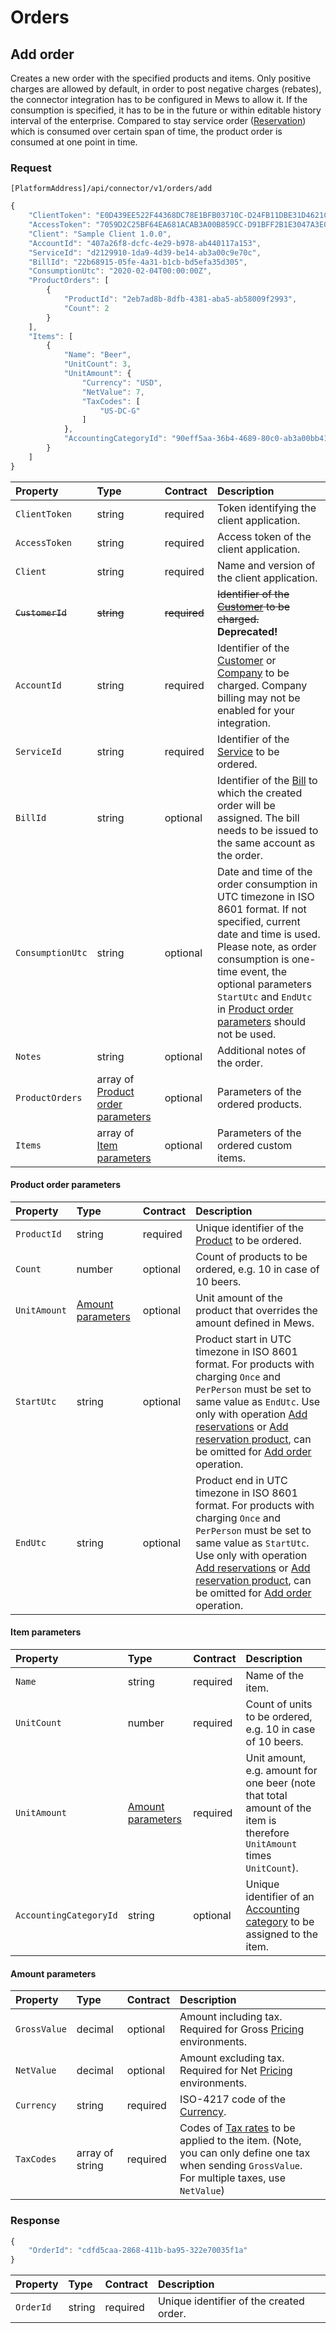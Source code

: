 # Orders

## Add order

Creates a new order with the specified products and items. Only positive charges are allowed by default, in order to post negative charges \(rebates\), the connector integration has to be configured in Mews to allow it. If the consumption is specified, it has to be in the future or within editable history interval of the enterprise. Compared to stay service order ([Reservation](reservations.md#reservation-2023-06-06)) which is consumed over certain span of time, the product order is consumed at one point in time.

### Request

`[PlatformAddress]/api/connector/v1/orders/add`

```javascript
{
    "ClientToken": "E0D439EE522F44368DC78E1BFB03710C-D24FB11DBE31D4621C4817E028D9E1D",
    "AccessToken": "7059D2C25BF64EA681ACAB3A00B859CC-D91BFF2B1E3047A3E0DEC1D57BE1382",
    "Client": "Sample Client 1.0.0",
    "AccountId": "407a26f8-dcfc-4e29-b978-ab440117a153",
    "ServiceId": "d2129910-1da9-4d39-be14-ab3a00c9e70c",
    "BillId": "22b68915-05fe-4a31-b1cb-bd5efa35d305",
    "ConsumptionUtc": "2020-02-04T00:00:00Z",
    "ProductOrders": [
        {
            "ProductId": "2eb7ad8b-8dfb-4381-aba5-ab58009f2993",
            "Count": 2
        }
    ],
    "Items": [
        {
            "Name": "Beer",
            "UnitCount": 3,
            "UnitAmount": {
                "Currency": "USD",
                "NetValue": 7,
                "TaxCodes": [
                    "US-DC-G"
                ]
            },
            "AccountingCategoryId": "90eff5aa-36b4-4689-80c0-ab3a00bb412e"
        }
    ]
}
```

| Property | Type | Contract | Description |
| :-- | :-- | :-- | :-- |
| `ClientToken` | string | required | Token identifying the client application. |
| `AccessToken` | string | required | Access token of the client application. |
| `Client` | string | required | Name and version of the client application. |
| ~~`CustomerId`~~ | ~~string~~ | ~~required~~ | ~~Identifier of the [Customer](customers.md#customer) to be charged.~~  **Deprecated!** |
| `AccountId` | string | required | Identifier of the [Customer](customers.md#customer) or [Company](companies.md#company) to be charged. Company billing may not be enabled for your integration. |
| `ServiceId` | string | required | Identifier of the [Service](services.md#service) to be ordered. |
| `BillId` | string | optional | Identifier of the [Bill](bills.md#bill) to which the created order will be assigned. The bill needs to be issued to the same account as the order. |
| `ConsumptionUtc` | string | optional | Date and time of the order consumption in UTC timezone in ISO 8601 format. If not specified, current date and time is used. Please note, as order consumption is one-time event, the optional parameters `StartUtc` and `EndUtc` in [Product order parameters](#product-order-parameters) should not be used. |
| `Notes` | string | optional | Additional notes of the order. |
| `ProductOrders` | array of [Product order parameters](#product-order-parameters) | optional | Parameters of the ordered products. |
| `Items` | array of [Item parameters](#item-parameters) | optional | Parameters of the ordered custom items. |

#### Product order parameters

| Property | Type | Contract | Description |
| :-- | :-- | :-- | :-- |
| `ProductId` | string | required | Unique identifier of the [Product](products.md#product) to be ordered. |
| `Count` | number | optional | Count of products to be ordered, e.g. 10 in case of 10 beers. |
| `UnitAmount` | [Amount parameters](#amount-parameters) | optional | Unit amount of the product that overrides the amount defined in Mews. |
| `StartUtc` | string | optional | Product start in UTC timezone in ISO 8601 format. For products with charging `Once` and `PerPerson` must be set to same value as `EndUtc`. Use only with operation [Add reservations](reservations.md#add-reservations) or [Add reservation product](reservations.md#add-reservation-product), can be omitted for [Add order](#add-order) operation. |
| `EndUtc` | string | optional | Product end in UTC timezone in ISO 8601 format. For products with charging `Once` and `PerPerson` must be set to same value as `StartUtc`. Use only with operation [Add reservations](reservations.md#add-reservations) or [Add reservation product](reservations.md#add-reservation-product), can be omitted for [Add order](#add-order) operation. |

#### Item parameters

| Property | Type | Contract | Description |
| :-- | :-- | :-- | :-- |
| `Name` | string | required | Name of the item. |
| `UnitCount` | number | required | Count of units to be ordered, e.g. 10 in case of 10 beers. |
| `UnitAmount` | [Amount parameters](#amount-parameters) | required | Unit amount, e.g. amount for one beer \(note that total amount of the item is therefore `UnitAmount` times `UnitCount`\). |
| `AccountingCategoryId` | string | optional | Unique identifier of an [Accounting category](accountingcategories.md#accounting-category) to be assigned to the item. |

#### Amount parameters

| Property | Type | Contract | Description |
| :-- | :-- | :-- | :-- |
| `GrossValue` | decimal | optional | Amount including tax. Required for Gross [Pricing](configuration.md#pricing) environments. |
| `NetValue` | decimal | optional | Amount excluding tax. Required for Net [Pricing](configuration.md#pricing) environments. |
| `Currency` | string | required | ISO-4217 code of the [Currency](currencies.md#currency). |
| `TaxCodes` | array of string | required | Codes of [Tax rates](taxations.md#tax-rate) to be applied to the item. (Note, you can only define one tax when sending `GrossValue`. For multiple taxes, use `NetValue`)|

### Response

```javascript
{
    "OrderId": "cdfd5caa-2868-411b-ba95-322e70035f1a"
}
```

| Property | Type | Contract | Description |
| :-- | :-- | :-- | :-- |
| `OrderId` | string | required | Unique identifier of the created order. |
